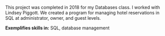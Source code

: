 This project was completed in 2018 for my Databases class. I worked with Lindsey Piggott. We created a program for managing hotel reservations in SQL at administrator, owner, and guest levels. 

**Exemplifies skills in:** SQL, database management